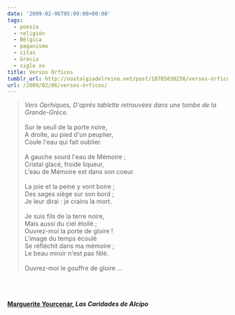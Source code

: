 ```yaml
---
date: '2009-02-06T05:09:00+00:00'
tags:
  - poesía
  - religión
  - Bélgica
  - paganismo
  - citas
  - Grecia
  - siglo xx
title: Versos Órficos
tumblr_url: http://nostalgiadelreino.net/post/18785830256/versos-órficos
url: /2009/02/06/versos-órficos/
---
```


<blockquote><em>Vers Oprhiques, D'après tablette retrouvées dans une  tombe de la Grande-Grèce.</em><br/><br/>Sur le seuil de la porte noire,<br/>A droite, au pied d'un peuplier,<br/>Coule l'eau qui fait oublier.<br/><br/>A gauche sourd l'eau de Mémoire ;<br/>Cristal glacé, froide liqueur,<br/>L'eau de Mémoire est dans son coeur.<br/><br/>La joie et la peine y vont boire ;<br/>Des sages siège sur son bord ;<br/>Je leur dirai : je crains la mort.<br/><br/>Je suis fils de la terre noire,<br/>Mais aussi du ciel étoilé ;<br/>Ouvrez-moi la porte de gloire !<br/>L'image du temps écoulé<br/>Se réfléchit dans ma mémoire ;<br/>Le beau miroir n'est pas fêlé.<br/><br/>Ouvrez-moi le gouffre de gloire &hellip;</blockquote><br/><br/><br/><b><a href="http://es.wikipedia.org/wiki/Marguerite_Yourcenar">Marguerite Yourcenar</a>, <em>Las Caridades de Alcipo</em></b><div class="blogger-post-footer"><img width="1" height="1" src="https://blogger.googleusercontent.com/tracker/1180118427259117074-5560967280781601930?l=nostalgiadelreino.blogspot.com" alt=""/></div>